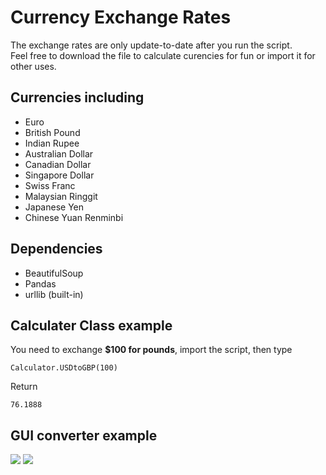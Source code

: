 # Currency Exchange Rates
The exchange rates are only update-to-date after you run the script. <br />
Feel free to download the file to calculate curencies for fun or import it for other uses.

## Currencies including

- Euro
- British Pound
- Indian Rupee 
- Australian Dollar
- Canadian Dollar
- Singapore Dollar 
- Swiss Franc 
- Malaysian Ringgit 
- Japanese Yen
- Chinese Yuan Renminbi



## Dependencies

- BeautifulSoup
- Pandas
- urllib (built-in)



## Calculater Class example


You need to exchange **$100 for pounds**, import the script, then type

```Calculator.USDtoGBP(100)```

Return 

```76.1888```

## GUI converter example
![](https://github.com/kailichou/currency_exchange_calculator/blob/master/pic/example%201.png)
![](https://github.com/kailichou/currency_exchange_calculator/blob/master/pic/example%202.png)
